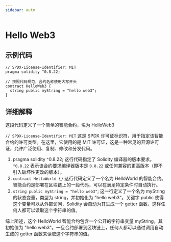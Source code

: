 ```yaml
---
sidebar: auto
---
```


# Hello Web3

## 示例代码
```solidity
// SPDX-License-Identifier: MIT
pragma solidity ^0.8.22;

// 按照代码规范，合约名称使用大写开头
contract HelloWeb3 {
  string public myString = "hello web3";
}
```

## 详细解释
这段代码定义了一个简单的智能合约，名为 HelloWeb3

`// SPDX-License-Identifier: MIT`
这是 SPDX 许可证标识符，用于指定该智能合约的许可类型。在这里，它使用的是 MIT 许可证，这是一种常见的开源许可证，允许广泛使用、复制、修改和分发代码。
1.  pragma solidity ^0.8.22; 
  这行代码指定了 Solidity 编译器的版本要求。`^0.8.22` 表示该合约要求编译器版本是 `0.8.22` 或任何兼容的更高版本（即不引入破坏性更改的版本）。
1.  `contract HelloWorld {}`
  这行代码定义了一个名为 HelloWorld 的智能合约。智能合约是部署在区块链上的一段代码，可以在满足特定条件时自动执行。
1.  `string public myString = "hello web3"`; 
  这一行定义了一个名为 myString 的状态变量，类型为 string，并初始化为 "hello web3"。关键字 public 使得这个变量可以从外部访问，Solidity 会自动为其生成一个 getter 函数，这样任何人都可以读取这个字符串的值。

综上所述，这个 HelloWorld 智能合约包含一个公开的字符串变量 myString，其初始值为 "hello web3"。一旦合约部署到区块链上，任何人都可以通过调用自动生成的 getter 函数来读取这个字符串的值。